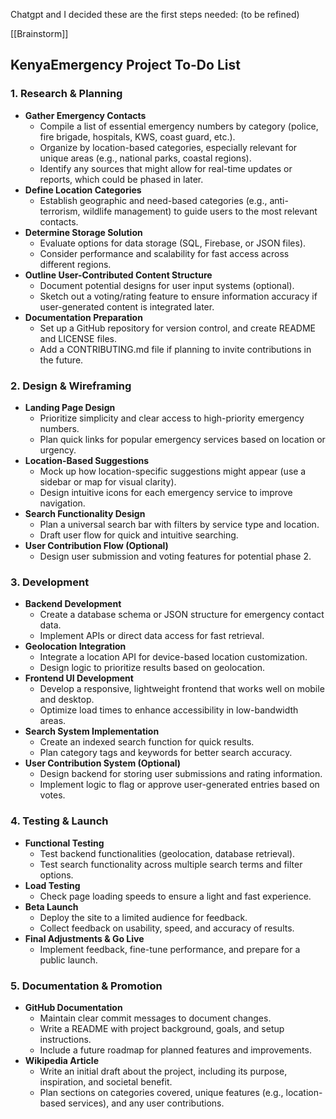 Chatgpt and I decided these are the first steps needed: (to be refined)

[[Brainstorm]]
## KenyaEmergency Project To-Do List

### 1. Research & Planning

- **Gather Emergency Contacts**
    - Compile a list of essential emergency numbers by category (police, fire brigade, hospitals, KWS, coast guard, etc.).
    - Organize by location-based categories, especially relevant for unique areas (e.g., national parks, coastal regions).
    - Identify any sources that might allow for real-time updates or reports, which could be phased in later.
- **Define Location Categories**
    - Establish geographic and need-based categories (e.g., anti-terrorism, wildlife management) to guide users to the most relevant contacts.
- **Determine Storage Solution**
    - Evaluate options for data storage (SQL, Firebase, or JSON files).
    - Consider performance and scalability for fast access across different regions.
- **Outline User-Contributed Content Structure**
    - Document potential designs for user input systems (optional).
    - Sketch out a voting/rating feature to ensure information accuracy if user-generated content is integrated later.
- **Documentation Preparation**
    - Set up a GitHub repository for version control, and create README and LICENSE files.
    - Add a CONTRIBUTING.md file if planning to invite contributions in the future.

### 2. Design & Wireframing

- **Landing Page Design**
    - Prioritize simplicity and clear access to high-priority emergency numbers.
    - Plan quick links for popular emergency services based on location or urgency.
- **Location-Based Suggestions**
    - Mock up how location-specific suggestions might appear (use a sidebar or map for visual clarity).
    - Design intuitive icons for each emergency service to improve navigation.
- **Search Functionality Design**
    - Plan a universal search bar with filters by service type and location.
    - Draft user flow for quick and intuitive searching.
- **User Contribution Flow (Optional)**
    - Design user submission and voting features for potential phase 2.

### 3. Development

- **Backend Development**
    - Create a database schema or JSON structure for emergency contact data.
    - Implement APIs or direct data access for fast retrieval.
- **Geolocation Integration**
    - Integrate a location API for device-based location customization.
    - Design logic to prioritize results based on geolocation.
- **Frontend UI Development**
    - Develop a responsive, lightweight frontend that works well on mobile and desktop.
    - Optimize load times to enhance accessibility in low-bandwidth areas.
- **Search System Implementation**
    - Create an indexed search function for quick results.
    - Plan category tags and keywords for better search accuracy.
- **User Contribution System (Optional)**
    - Design backend for storing user submissions and rating information.
    - Implement logic to flag or approve user-generated entries based on votes.

### 4. Testing & Launch

- **Functional Testing**
    - Test backend functionalities (geolocation, database retrieval).
    - Test search functionality across multiple search terms and filter options.
- **Load Testing**
    - Check page loading speeds to ensure a light and fast experience.
- **Beta Launch**
    - Deploy the site to a limited audience for feedback.
    - Collect feedback on usability, speed, and accuracy of results.
- **Final Adjustments & Go Live**
    - Implement feedback, fine-tune performance, and prepare for a public launch.

### 5. Documentation & Promotion

- **GitHub Documentation**
    - Maintain clear commit messages to document changes.
    - Write a README with project background, goals, and setup instructions.
    - Include a future roadmap for planned features and improvements.
- **Wikipedia Article**
    - Write an initial draft about the project, including its purpose, inspiration, and societal benefit.
    - Plan sections on categories covered, unique features (e.g., location-based services), and any user contributions.